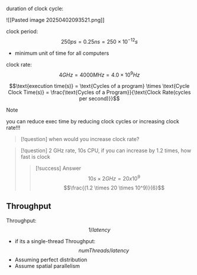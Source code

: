 duration of clock cycle:

![[Pasted image 20250402093521.png]]

clock period:
$$250ps = 0.25ns = 250 \times 10^{-12}s$$
- minimum unit of time for all computers

clock rate:
$$4GHz = 4000MHz = 4.0 \times 10^9Hz$$

$$\text{execution time(s)} = \text{Cycles of a program} \times \text{Cycle Clock Time(s)} = \frac{\text{Cycles of a Program}}{\text{Clock Rate(cycles per second)}}$$
>[!note]
> you can reduce exec time by reducing clock cycles or increasing clock rate!!!
> > [!question]
> > when would you increase clock rate?
> > 


>[!question]
>2 GHz rate, 10s CPU, if you can increase by 1.2 times, how fast is clock
>
> >[!success] Answer
>$$10s \times 2GHz = 20 x 10^9$$
 > $$\frac{(1.2 \times 20 \times 10^9)}{6}$$

## Throughput

Throughput:
$$1/latency$$
- if its a single-thread
Throughput: 
$$ numThreads / latency$$
- Assuming perfect distribution
- Assume spatial parallelism